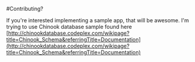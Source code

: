 #Contributing?

If you're interested implementing a sample app, that will be awesome.
I'm trying to use Chinook database sample found here
[http://chinookdatabase.codeplex.com/wikipage?title=Chinook_Schema&referringTitle=Documentation](http://chinookdatabase.codeplex.com/wikipage?title=Chinook_Schema&referringTitle=Documentation)

